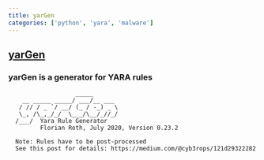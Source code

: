 ```yaml
---
title: yarGen
categories: ['python', 'yara', 'malware']
---
```

## [yarGen](https://github.com/Neo23x0/yarGen)

### yarGen is a generator for YARA rules

                       _____
        __ _____ _____/ ___/__ ___
       / // / _ `/ __/ (_ / -_) _ \
       \_, /\_,_/_/  \___/\__/_//_/
      /___/  Yara Rule Generator
             Florian Roth, July 2020, Version 0.23.2
    
      Note: Rules have to be post-processed
      See this post for details: https://medium.com/@cyb3rops/121d29322282
